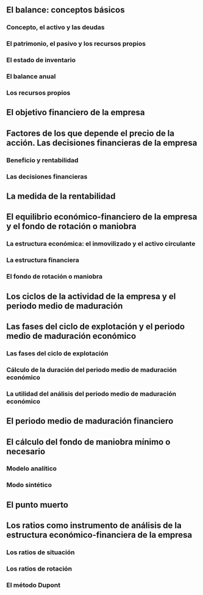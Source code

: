 ## El balance: conceptos básicos
### Concepto, el activo y las deudas
### El patrimonio, el pasivo y los recursos propios
### El estado de inventario
### El balance anual
### Los recursos propios
## El objetivo financiero de la empresa
## Factores de los que depende el precio de la acción. Las decisiones financieras de la empresa
### Beneficio y rentabilidad
### Las decisiones financieras
## La medida de la rentabilidad
## El equilibrio económico-financiero de la empresa y el fondo de rotación o maniobra
### La estructura económica: el inmovilizado y el activo circulante
### La estructura financiera
### El fondo de rotación o maniobra
## Los ciclos de la actividad de la empresa y el periodo medio de maduración
## Las fases del ciclo de explotación y el periodo medio de maduración económico
### Las fases del ciclo de explotación
### Cálculo de la duración del periodo medio de maduración económico
### La utilidad del análisis del periodo medio de maduración económico
## El periodo medio de maduración financiero
## El cálculo del fondo de maniobra mínimo o necesario
### Modelo analítico
### Modo sintético
## El punto muerto
## Los ratios como instrumento de análisis de la estructura económico-financiera de la empresa
### Los ratios de situación
### Los ratios de rotación
### El método Dupont